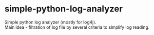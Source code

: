simple-python-log-analyzer
========================
Simple python log analyzer (mostly for log4j).<br>
Main idea - filtration of log file by several criteria to simplify log reading.
